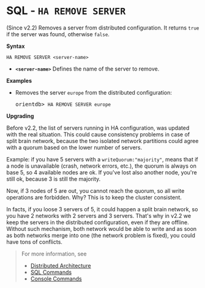# SQL - `HA REMOVE SERVER`

(Since v2.2) Removes a server from distributed configuration. It returns `true` if the server was found, otherwise `false`.

**Syntax**

```
HA REMOVE SERVER <server-name>
```

- **`<server-name>`** Defines the name of the server to remove.


**Examples**

- Removes the server `europe` from the distributed configuration:

  <pre>
  orientdb> <code class='lang-sql userinput'>HA REMOVE SERVER europe</code>
  </pre>

**Upgrading**

Before v2.2, the list of servers running in HA configuration, was updated with the real situation. This could cause consistency problems in case of split brain network, because the two isolated network partitions could agree with a quorum based on the lower number of servers.

Example: if you have 5 servers with a `writeQuorum:"majority"`, means that if a node is unavailable (crash, network errors, etc.), the quorum is always on base 5, so 4 available nodes are ok. If you've lost also another node, you're still ok, because 3 is still the majority.

Now, if 3 nodes of 5 are out, you cannot reach the quorum, so all write operations are forbidden. Why? This is to keep the cluster consistent.

In facts, if you loose 3 servers of 5, it could happen a split brain network, so you have 2 networks with 2 servers and 3 servers. That's why in v2.2 we keep the servers in the distributed configuration, even if they are offline. Without such mechanism, both network would be able to write and as soon as both networks merge into one (the network problem is fixed), you could have tons of conflicts.


>For more information, see
>- [Distributed Architecture](Distributed-Architecture.md)
>- [SQL Commands](SQL.md)
>- [Console Commands](Console-Commands.md)
